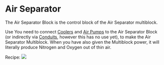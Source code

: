 Air Separator
=============

The Air Separator Block is the control block of the Air Separator multiblock.

Use
You need to connect [Coolers](cooler.md) and [Air Pumps](air_pump.md) to the Air Separator Block (or indirectly via [Conduits](conduit.md), however this has no use yet), to make the Air Separator Multiblock. When you have also given the Multiblock power, it will literally produce Nitrogen and Oxygen out of thin air.

Recipe:
![](../../img/air_separator.png)